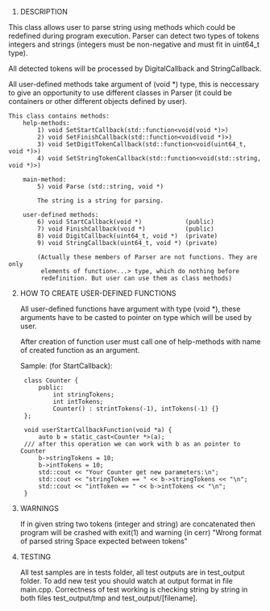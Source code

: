 1. DESCRIPTION

This class allows user to parse string using methods which could be redefined
during program execution. Parser can detect two types of tokens integers and
strings (integers must be non-negative and must fit in uint64_t type).

All detected tokens will be processed by DigitalCallback and StringCallback.

All user-defined methods take argument of (void *) type, this is neccessary to
give an opportunity to use different classes in Parser (it could be containers
or other different objects defined by user).

    This class contains methods:
        help-methods:
            1) void SetStartCallback(std::function<void(void *)>)
            2) void SetFinishCallback(std::function<void(void *)>)
            3) void SetDigitTokenCallback(std::function<void(uint64_t, void *)>)
            4) void SetStringTokenCallback(std::function<void(std::string, void *)>)

        main-method:
            5) void Parse (std::string, void *)

            The string is a string for parsing.

        user-defined methods:
            6) void StartCallback(void *)            (public)
            7) void FinishCallback(void *)           (public)
            8) void DigitCallback(uint64_t, void *)  (private)
            9) void StringCallback(uint64_t, void *) (private)

            (Actually these members of Parser are not functions. They are only
             elements of function<...> type, which do nothing before
             redefinition. But user can use them as class methods)

2. HOW TO CREATE USER-DEFINED FUNCTIONS

    All user-defined functions have argument with type (void *), these arguments
    have to be casted to pointer on type which will be used by user.

    After creation of function user must call one of help-methods
    with name of created function as an argument.

    Sample: (for StartCallback):
    
        class Counter {
            public:
                int stringTokens;
                int intTokens;
                Counter() : strintTokens(-1), intTokens(-1) {}
        };

        void userStartCallbackFunction(void *a) {
            auto b = static_cast<Counter *>(a);
        /// after this operation we can work with b as an pointer to Counter
            b->stringTokens = 10;
            b->intTokens = 10;
            std::cout << "Your Counter get new parameters:\n";
            std::cout << "stringToken == " << b->stringTokens << "\n";
            std::cout << "intToken == " << b->intTokens << "\n";
        }

3. WARNINGS

    If in given string two tokens (integer and string) are concatenated then
program will be crashed with exit(1) and warning (in cerr)
    "Wrong format of parsed string
     Space expected between tokens"

4. TESTING

    All test samples are in tests folder, all test outputs are in test_output
    folder. To add new test you should watch at output format in file main.cpp.
    Correctness of test working is checking string by string in both files
    test_output/tmp and test_output/[filename].
